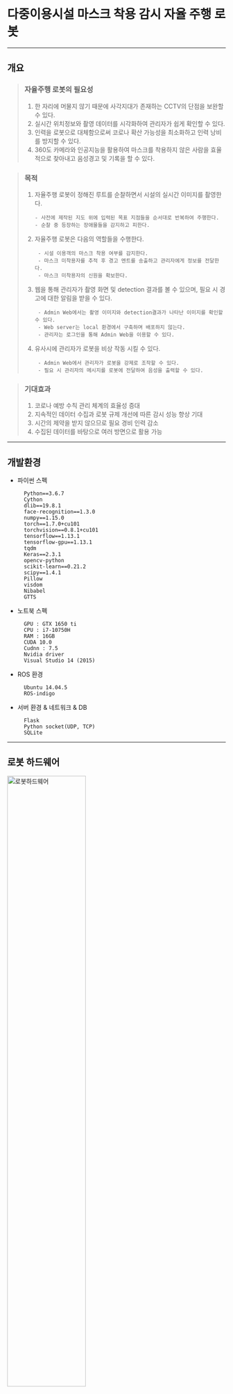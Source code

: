 # 다중이용시설 마스크 착용 감시 자율 주행 로봇

-------------------------------------------------------------------------------------------------------------------------


## 개요
> ### 자율주행 로봇의 필요성
> 1. 한 자리에 머물지 않기 때문에 사각지대가 존재하는 CCTV의 단점을 보완할 수 있다.
> 2. 실시간 위치정보와 촬영 데이터를 시각화하여 관리자가 쉽게 확인할 수 있다.
> 3. 인력을 로봇으로 대체함으로써 코로나 확산 가능성을 최소화하고 인력 낭비를 방지할 수 있다.
> 4. 360도 카메라와 인공지능을 활용하여 마스크를 착용하지 않은 사람을 효율적으로 찾아내고 음성경고 및 기록을 할 수 있다.


> ### 목적
> 1. 자율주행 로봇이 정해진 루트를 순찰하면서 시설의 실시간 이미지를 촬영한다.
>
>        - 사전에 제작된 지도 위에 입력된 목표 지점들을 순서대로 반복하여 주행한다.
>        - 순찰 중 등장하는 장애물들을 감지하고 피한다.
>
> 2. 자율주행 로봇은 다음의 역할들을 수행한다.
>
>         - 시설 이용객의 마스크 착용 여부를 감지한다.
>         - 마스크 미착용자를 추적 후 경고 멘트를 송출하고 관리자에게 정보를 전달한다.
>         - 마스크 미착용자의 신원을 확보한다.
>
> 3. 웹을 통해 관리자가 촬영 화면 및 detection 결과를 볼 수 있으며, 필요 시 경고에 대한 알림을 받을 수 있다.
>
>         - Admin Web에서는 촬영 이미지와 detection결과가 나타난 이미지를 확인할 수 있다.
>         - Web server는 local 환경에서 구축하며 배포하지 않는다.
>         - 관리자는 로그인을 통해 Admin Web을 이용할 수 있다.
>
> 4. 유사시에 관리자가 로봇을 비상 작동 시킬 수 있다.
>
>         - Admin Web에서 관리자가 로봇을 강제로 조작할 수 있다.
>         - 필요 시 관리자의 메시지를 로봇에 전달하여 음성을 출력할 수 있다.

>
> ### 기대효과
> 1. 코로나 예방 수칙 관리 체계의 효율성 증대
> 2. 지속적인 데이터 수집과 로봇 규제 개선에 따른 감시 성능 향상 기대
> 3. 시간의 제약을 받지 않으므로 필요 경비 인력 감소
> 4. 수집된 데이터를 바탕으로 여러 방면으로 활용 가능

----------------------------------------------------------------------------------------------------

## 개발환경

+ 파이썬 스펙

        Python==3.6.7
        Cython
        dlib==19.8.1
        face-recognition==1.3.0
        numpy==1.15.0
        torch==1.7.0+cu101
        torchvision==0.8.1+cu101
        tensorflow==1.13.1
        tensorflow-gpu==1.13.1
        tqdm
        Keras==2.3.1
        opencv-python
        scikit-learn==0.21.2
        scipy==1.4.1
        Pillow
        visdom
        Nibabel
        GTTS


+ 노트북 스펙

        GPU : GTX 1650 ti
        CPU : i7-10750H
        RAM : 16GB
        CUDA 10.0
        Cudnn : 7.5
        Nvidia driver
        Visual Studio 14 (2015)
        
+ ROS 환경

        Ubuntu 14.04.5
        ROS-indigo 
        
+ 서버 환경 & 네트워크 & DB

        Flask
        Python socket(UDP, TCP)
        SQLite

---------------------------------------------------------------------------------------------------------------------

## 로봇 하드웨어
<img src="/README_img/로봇하드웨어.PNG" width="60%" height="60%" title="로봇하드웨어" alt="로봇하드웨어"></img>    
 
---------------------------------------------------------------------------------------------------------------------

## 전체 시스템 디자인 
![Sytem_Design](/README_img/시스템디자인.PNG "시스템디자인")

---------------------------------------------------------------------------------------------------------------------

## 전체 프로세스 알고리즘
![전체프로세스](/README_img/전체프로세스.PNG "전체프로세스")

---------------------------------------------------------------------------------------------------------------------

## 파트 별 설명    
> 1. [Panorama Camera](https://github.com/SW-H/Autonomous_Driving_Security_Robot/blob/main/README_hyperlink/PanoramaCamera.md)
> ---------------------------------------------------------------------------------------------------------------------
> 2. AI model 
>> 로봇에 장착된 카메라를 통해 수집된 이미지에서 목표한 기획에 맞게끔 자율주행 로봇의 움직임을 결정할 데이터를 도출하기 위해 다음과 같은 인공지능 모델들을 사용하였다.    
>>  
>>> + Mask Detection (YOLO v4) – Custom Data      
   파노라마 카메라로 수집한 이미지에서 마스크를 쓴 사람과 안 쓴 사람, 잘못 쓴 사람의 얼굴을 detection해내기 위한 CNN모델이다.   Kaggle에서 제공하는 VOC format의 Mask Detection Dataset을 convert2Yolo 툴을 이용해  YOLO에 맞는 데이터 형식으로 변환 후, Google Colab Pro 환경에서 직접 모델을 train시켜 weights값을 생성하였다.   이미지에서 마스크를 쓴 얼굴(with_mask), 마스크를 쓰지 않은 얼굴( without_mask), 마스크를 제대로 쓰지 않은 얼굴(mask_weared_incorrect)을 찾아낸다.               
   ![model_training](/README_img/model_training.PNG "model_training")    ↳ Colab Pro에서 진행한 model training이 완료된 화면과 이에 사용한 parameter   
   ![코드 실행 시 마스크 착용 여부에 따라 구분된 모습](/README_img/detecting_mask_nomask.PNG "코드 실행 시 마스크 착용 여부에 따라 구분된 모습")   ↳코드 실행 시 마스크 착용 여부에 따라 구분된 모습
>>>
>>>
>>>
>>>
>>> + Person Detection (YOLO v4) – Coco Dataset   
    Mask detection model만으로는 사람의 뒷모습을 잡아내지 못하여 한번 포착한 마스크 미착용자를 지속적으로 tracking할수가 없다. 따라서 사진 촬영 각도에 상관없이 이미지에서 사람을 detection 해낼 필요가 있었다.   
	 Detection 성능의 향상을 위해 Mask detection과 별개의 모델을 사용하였으며, coco dataset으로 훈련된 모델에서 ‘person’  label만을 사용하였다. ![detection_result](/README_img/detection_result.PNG "Coco dataset을 이용해 train한 모델의 detection 결과 예시
")    ↳Coco dataset을 이용해 train한 모델의 detection 결과 예시
>>>
>>>
>>>
>>>
>>> + Object Tracking (Deep-SORT) – Pretrained Model   
   앞에서 detection한 person의  bounding box를 tracking하는 모델이다. 수집된 이미지에서 person마다 각각의  label(track id)을 붙이고 tracking하기 위해 사용한다.![ObjectTracking](/README_img/ObjectTracking.PNG "Real-time으로 person detection & tracking 하는 모델 출력 예시")   ↳ Real-time으로 person detection & tracking 하는 모델 출력 예시
   사용하는 자율주행 로봇 및 카메라의 특성을 고려하여, 연속적으로 촬영한 이미지에서의 원활한 tracking을 위해 model의 hyper parameter들을 조정하였다.   (max_iou_distance = 0.7, max_cos_distance = 0.2)
>>>
>>>
>>>
>>>
>>> + Face Recognition (dlib + face_recognition)   
   촬영된 이미지에서 Detection된 face를 database에 저장된 face들과 비교해서 개개인을 식별하고 등록되지 않은 face(unknown)를 색출하기 위해 사용한다. 계속해서 업데이트 되고있는 face_recognition api를 사용하며, 이는 전세계 사람들의 얼굴 데이터인 Labeled Faces in the Wild를 기준으로 99.38%의 정확도를 기록하였다.   ![dlib_and_face_recognition](/README_img/dlib_and_face_recognition.PNG "Face Recognition model 사용 예시")   ↳ Face Recognition model 사용 예시
>>>
>>>
>>>
>>>
>>> + [PC1 Model Code](https://github.com/SW-H/Autonomous_Driving_Security_Robot/blob/main/README_hyperlink/PC1model_code.md)
> ---------------------------------------------------------------------------------------------------------------------
> 3. ROS
>>>
>>> + 초기 세팅     
원격 제어를 위해 로봇과 같은 작업 환경 세팅을 위해 Ubuntu 14.04.5 와 ROS-indigo 설치 후 무선 인터넷을 이용하여 연결한다.   로봇내에 기존에는 OS ( ROS )만 설치되어 있었기에 프로젝트 내의 기능 구현을 위해 추가적으로 다양한 패키지 및 라이브러리가 필요했다. 그 목록은 다음과 같다.
>>>> 		- actionlib, actionlib_msgs : 로봇의 순찰(patrolling) 기능 구현을 위해 필요하다. 정해진 범위 내에서 반복적으로 이동하고 이벤트 발생 시 제어(스케쥴링)와 운용에 필요한 메시지를 주고 받기 위해 필요한 패키지이다.   
>>>>		- rosbridge  : ROS와 non-ROS간의 통신을 위한 패키지이다. 
>>>>		- rospy : ROS는 C++로 이루어진 OS로, 이를 파이썬으로 활용하기 위한 패키지이다.
>>>>		- sound_play : String을 입력해서 TTS를 실행시키기 위한 패키지이다.
>>>>		- AMCL(Adaptive Monte Calro Localization) : 확률 기반으로 로봇 위치 파악을 위한 패키지이다.
>>>>		- Base_local_planner : 평면상에서 로봇의 이동 궤적을 결정하고 구동하는 컨트롤러 패키지 이다. 
>>>>		- rostopic : 현재 로봇에서 발행되는 데이터 (실시간 위치인 odometry데이터 등 ) 을 확인하기 위해 사용한다. 
>>>>		- costmap_2d : 매핑 및 cost map 생성에 사용한다.
>>>>		- fetch_navigation : rostopic으로 주행 거리 및 목표 지점 등을 가져와 주행명령을 출력한다.
>>>>		- map_server : 3D모델의 2D평면도를 RVIZ에 출력하여 로봇의 이동 경로 등을 확인할 수 있다.
>>>>		- Move_base :경로 계획, 장애물 회피, 로봇 주행 제어 등을 위한 노드를 추가한다.
>>>>		- PCL(Point Cloud Library) : 다차원 포인트들을 나타내는데 사용되는 데이터 구조로 일반적으로 3차원 데이터를 나타내는데에 사용된다.
>>>
>>>
>>> +  ROS 3D 시각화 툴 ( Rviz )    
로봇과 연동하여 로봇의 위치를 지도 상에서 시각화하고 로봇의 센서 정보, 이동 경로, 레이저 데이터 등을 표시한다. 다양한 기능 구현 및 작업 과정에서의 시각화를 위해 해당 도구를 사용한다.   ![rviz](/README_img/fetch_navigation%20rviz.PNG) ↳ 매핑된 지도를 불러와 Rviz상에 띄운 실행화면 
>>>  
>>> + 맵핑 ( mapping )    
로봇이 주행할 공간에 대한 지도를 만들기 위한 과정이다. 내부에서 사용될 맵의 정보를 담고 있는 yaml 파일과 이미지 파일인 pgm 파일로 저장된다.   <img src="https://github.com/SW-H/Autonomous_Driving_Security_Robot/blob/main/README_img/build_map.PNG" title="build_map" alt="build_map">    
↳ fetch_navigation 라이브러리 활용한 지도 매핑 과정 캡처 화면  ![map_and_costmap](/README_img/map_and_costmap.PNG)
>>> +  ROS Navigation   
   관련 패키지에는 지도 작성을 위한 노드와 자율 주행을 위한 amcl, move_base 노드가 포함되어 있다.  amcl을 이용해 로봇의 위치를 지도 상에서 인식하고 원격으로 로봇을 조종한다. 이 때는 자동으로 장애물을 인식하여 피할 수 있도록 한다.
>>> +  Patrolling   지정해준 범위내에서 반복적으로 순찰(patrolling)하고 도중에 나타나는 장애물은 2D Laser Sensor로 감지한다. 자율 주행 중에 마스크 미착용자 확인 등 여러 기능을 수행한다.   <img src="https://github.com/SW-H/Autonomous_Driving_Security_Robot/blob/main/README_img/patrolling.PNG" width="70%" height="70%" title="patrolling" alt="patrolling">  
>>> ↳ patrolling 에 필요한 소스 코드 실행 화면      <img src="https://github.com/SW-H/Autonomous_Driving_Security_Robot/blob/main/README_img/patrolling_plan.PNG" width="70%" height="70%" title="patrolling_plan" alt="patrolling_plan">
>>> ↳ 로봇의 patrolling과정을 맵에 띄운 화면. 이동 경로 계획 등이 포함된다. 
>>> + [patrolling 소스코드 설명](https://github.com/SW-H/Autonomous_Driving_Security_Robot/blob/main/README_hyperlink/ROS_code.md)
   



